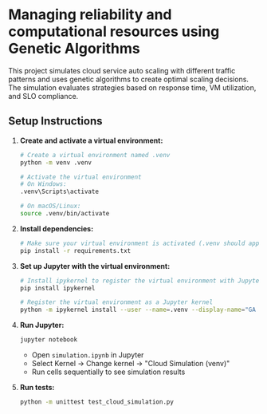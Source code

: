 # Managing reliability and computational resources using Genetic Algorithms


This project simulates cloud service auto scaling with different traffic patterns and uses genetic algorithms to create optimal scaling decisions. The simulation evaluates strategies based on response time, VM utilization, and SLO compliance.


## Setup Instructions

1. **Create and activate a virtual environment:**
   ```bash
   # Create a virtual environment named .venv
   python -m venv .venv

   # Activate the virtual environment
   # On Windows:
   .venv\Scripts\activate
   
   # On macOS/Linux:
   source .venv/bin/activate
   ```

2. **Install dependencies:**
   ```bash
   # Make sure your virtual environment is activated (.venv should appear in your terminal)
   pip install -r requirements.txt
   ```

3. **Set up Jupyter with the virtual environment:**
   ```bash
   # Install ipykernel to register the virtual environment with Jupyter
   pip install ipykernel
   
   # Register the virtual environment as a Jupyter kernel
   python -m ipykernel install --user --name=.venv --display-name="GA Cloud Simulation (venv)"
   ```

4. **Run Jupyter:**
   ```bash
   jupyter notebook
   ```
   - Open `simulation.ipynb` in Jupyter
   - Select Kernel → Change kernel → "Cloud Simulation (venv)"
   - Run cells sequentially to see simulation results

5. **Run tests:**
   ```bash
   python -m unittest test_cloud_simulation.py
   ```

